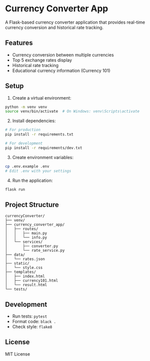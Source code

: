 # Currency Converter App

A Flask-based currency converter application that provides real-time currency conversion and historical rate tracking.

## Features

- Currency conversion between multiple currencies
- Top 5 exchange rates display
- Historical rate tracking
- Educational currency information (Currency 101)

## Setup

1. Create a virtual environment:
```bash
python -m venv venv
source venv/bin/activate  # On Windows: venv\Scripts\activate
```

2. Install dependencies:
```bash
# For production
pip install -r requirements.txt

# For development
pip install -r requirements/dev.txt
```

3. Create environment variables:
```bash
cp .env.example .env
# Edit .env with your settings
```

4. Run the application:
```bash
flask run
```

## Project Structure

```
currencyConverter/
├── venv/
├── currency_converter_app/
│   ├── routes/
│   │   ├── main.py
│   │   └── info.py
│   └── services/
│       ├── converter.py
│       └── rate_service.py
├── data/
│   └── rates.json
├── static/
│   └── style.css
├── templates/
│   ├── index.html
│   ├── currency101.html
│   └── result.html
└── tests/
```

## Development

- Run tests: `pytest`
- Format code: `black .`
- Check style: `flake8`

## License

MIT License 